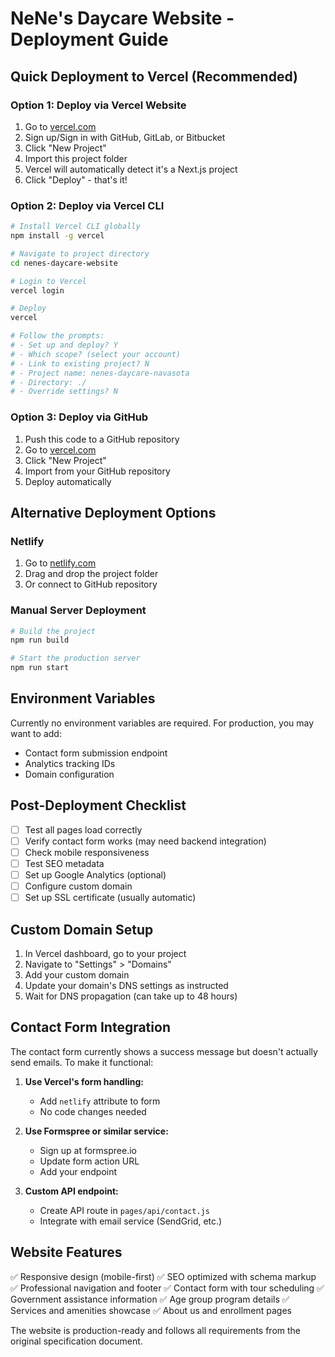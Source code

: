 # NeNe's Daycare Website - Deployment Guide

## Quick Deployment to Vercel (Recommended)

### Option 1: Deploy via Vercel Website
1. Go to [vercel.com](https://vercel.com)
2. Sign up/Sign in with GitHub, GitLab, or Bitbucket
3. Click "New Project"
4. Import this project folder
5. Vercel will automatically detect it's a Next.js project
6. Click "Deploy" - that's it!

### Option 2: Deploy via Vercel CLI
```bash
# Install Vercel CLI globally
npm install -g vercel

# Navigate to project directory
cd nenes-daycare-website

# Login to Vercel
vercel login

# Deploy
vercel

# Follow the prompts:
# - Set up and deploy? Y
# - Which scope? (select your account)
# - Link to existing project? N
# - Project name: nenes-daycare-navasota
# - Directory: ./
# - Override settings? N
```

### Option 3: Deploy via GitHub
1. Push this code to a GitHub repository
2. Go to [vercel.com](https://vercel.com)
3. Click "New Project"
4. Import from your GitHub repository
5. Deploy automatically

## Alternative Deployment Options

### Netlify
1. Go to [netlify.com](https://netlify.com)
2. Drag and drop the project folder
3. Or connect to GitHub repository

### Manual Server Deployment
```bash
# Build the project
npm run build

# Start the production server
npm run start
```

## Environment Variables
Currently no environment variables are required. For production, you may want to add:
- Contact form submission endpoint
- Analytics tracking IDs
- Domain configuration

## Post-Deployment Checklist
- [ ] Test all pages load correctly
- [ ] Verify contact form works (may need backend integration)
- [ ] Check mobile responsiveness
- [ ] Test SEO metadata
- [ ] Set up Google Analytics (optional)
- [ ] Configure custom domain
- [ ] Set up SSL certificate (usually automatic)

## Custom Domain Setup
1. In Vercel dashboard, go to your project
2. Navigate to "Settings" > "Domains"
3. Add your custom domain
4. Update your domain's DNS settings as instructed
5. Wait for DNS propagation (can take up to 48 hours)

## Contact Form Integration
The contact form currently shows a success message but doesn't actually send emails. To make it functional:

1. **Use Vercel's form handling:**
   - Add `netlify` attribute to form
   - No code changes needed

2. **Use Formspree or similar service:**
   - Sign up at formspree.io
   - Update form action URL
   - Add your endpoint

3. **Custom API endpoint:**
   - Create API route in `pages/api/contact.js`
   - Integrate with email service (SendGrid, etc.)

## Website Features
✅ Responsive design (mobile-first)
✅ SEO optimized with schema markup
✅ Professional navigation and footer
✅ Contact form with tour scheduling
✅ Government assistance information
✅ Age group program details
✅ Services and amenities showcase
✅ About us and enrollment pages

The website is production-ready and follows all requirements from the original specification document.